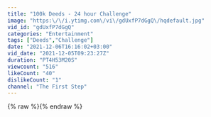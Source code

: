 ```yaml
---
title: "100k Deeds - 24 hour Challenge"
image: "https:\/\/i.ytimg.com\/vi\/gdUxfP7dGgQ\/hqdefault.jpg"
vid_id: "gdUxfP7dGgQ"
categories: "Entertainment"
tags: ["Deeds","Challenge"]
date: "2021-12-06T16:16:02+03:00"
vid_date: "2021-12-05T09:23:27Z"
duration: "PT4H53M20S"
viewcount: "516"
likeCount: "40"
dislikeCount: "1"
channel: "The First Step"
---
```

{% raw %}{% endraw %}

